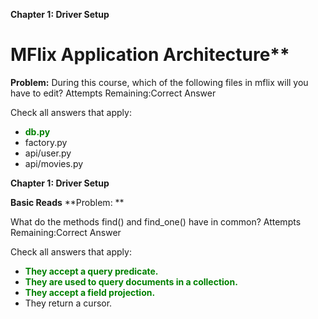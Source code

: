 **Chapter 1: Driver Setup**

# MFlix Application Architecture**
**Problem:**
During this course, which of the following files in mflix will you have to edit?
Attempts Remaining:Correct Answer

Check all answers that apply:
- <font color="green">**db.py** </font>
- factory.py
- api/user.py
- api/movies.py


**Chapter 1: Driver Setup**

**Basic Reads**
**Problem: **

What do the methods find() and find_one() have in common?
Attempts Remaining:Correct Answer

Check all answers that apply:


- <font color="green">**They accept a query predicate.**</font>
- <font color="green">**They are used to query documents in a collection.**</font>
- <font color="green">**They accept a field projection.**</font>
- They return a cursor.
